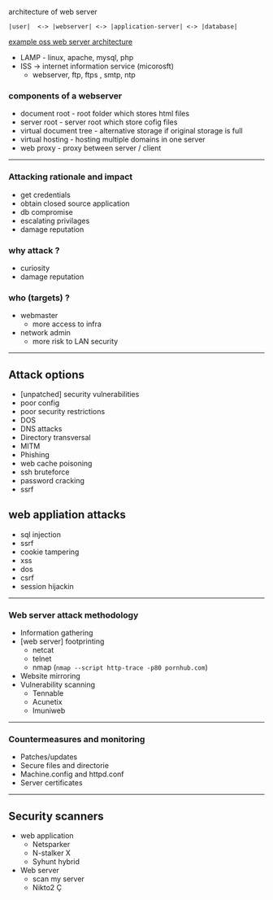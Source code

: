 architecture of web server

```
|user|  <-> |webserver| <-> |application-server| <-> |database|
```

<u>example oss web server architecture</u>
- LAMP - linux, apache, mysql, php
- ISS -> internet information service (micorosft)
	- webserver, ftp, ftps , smtp, ntp


### components of a webserver

- document root - root folder which stores html files
- server root - server root which store cofig files
- virtual document tree - alternative storage if original storage is full
- virtual hosting - hosting multiple domains in one server
- web proxy - proxy between server / client


---

### Attacking rationale and impact

- get credentials
- obtain closed source application
- db compromise 
- escalating privilages 
- damage reputation

### why attack ?

- curiosity
- damage reputation

### who (targets) ?

- webmaster
	- more access to infra
- network admin
	- more risk to LAN security

---


## Attack options

- [unpatched] security vulnerabilities
- poor config
- poor security restrictions
- DOS
- DNS attacks
- Directory transversal
- MITM
- Phishing
- web cache poisoning
- ssh bruteforce
- password cracking
- ssrf


## web appliation attacks

- sql injection
- ssrf
- cookie tampering
- xss
- dos
- csrf
- session hijackin

----

### Web server attack methodology

- Information gathering 
- [web server] footprinting
	- netcat
	- telnet
	- nmap (`nmap --script http-trace -p80 pornhub.com`)
- Website mirroring
- Vulnerability scanning
	- Tennable 
	- Acunetix
	- Imuniweb


---


### Countermeasures and  monitoring

- Patches/updates
- Secure files and directorie
- Machine.config and httpd.conf
- Server certificates


---

## Security scanners

- web application
	- Netsparker
	- N-stalker X
	- Syhunt hybrid
- Web server
	- scan my server
	- Nikto2
Ç
